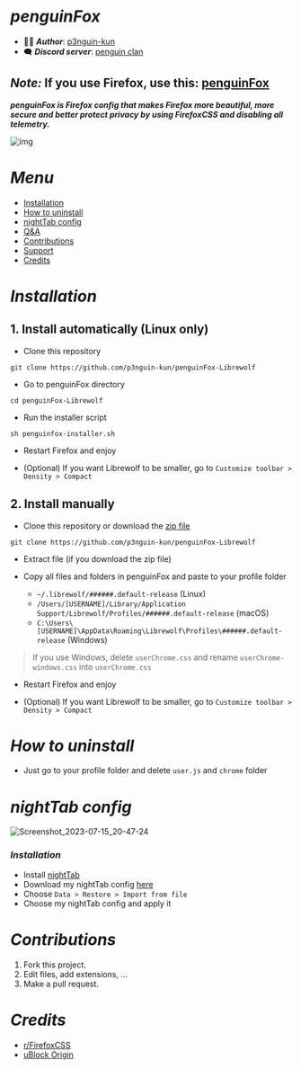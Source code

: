 # ***penguinFox***

- 👩‍💻 ***Author***: [p3nguin-kun](https://github.com/p3nguin-kun)
- 🗨️ ***Discord server***: [penguin clan](https://discord.gg/https://discord.gg/yzn442FGuZ)

## ***Note:*** If you use Firefox, use this: [penguinFox](https://github.com/p3nguin-kun/penguinFox)

***penguinFox is Firefox config that makes Firefox more beautiful, more secure and better protect privacy by using FirefoxCSS and disabling all telemetry.***

![img](https://i.imgur.com/aByMkWB.png)

# ***Menu***
- [Installation](#installation)
- [How to uninstall](#how-to-uninstall)
- [nightTab config](#nighttab-config)
- [Q&A](#qa)
- [Contributions](#contributions)
- [Support](#support)
- [Credits](#credits)

# ***Installation***

## 1. Install automatically (Linux only)
- Clone this repository
```
git clone https://github.com/p3nguin-kun/penguinFox-Librewolf
```

- Go to penguinFox directory
```
cd penguinFox-Librewolf
```

- Run the installer script
```
sh penguinfox-installer.sh
```

- Restart Firefox and enjoy

- (Optional) If you want Librewolf to be smaller, go to ```Customize toolbar > Density > Compact```

## 2. Install manually
- Clone this repository or download the [zip file](https://github.com/p3nguin-kun/penguinFox/archive/main.zip)
```
git clone https://github.com/p3nguin-kun/penguinFox-Librewolf
```

- Extract file (if you download the zip file)

- Copy all files and folders in penguinFox and paste to your profile folder
  - ```~/.librewolf/######.default-release``` (Linux)
  - ```/Users/[USERNAME]/Library/Application Support/Librewolf/Profiles/######.default-release``` (macOS)
  - ```C:\Users\[USERNAME]\AppData\Roaming\Librewolf\Profiles\######.default-release``` (Windows)

> If you use Windows, delete ```userChrome.css``` and rename ```userChrome-windows.css``` into ```userChrome.css```

- Restart Firefox and enjoy

- (Optional) If you want Librewolf to be smaller, go to ```Customize toolbar > Density > Compact```

# ***How to uninstall***
- Just go to your profile folder and delete ```user.js``` and ```chrome``` folder

# ***nightTab config***
![Screenshot_2023-07-15_20-47-24](https://github.com/p3nguin-kun/penguinFox/assets/123321507/f52fe4ea-ac6c-49c4-a75c-cef1c9e8b27c)
### ***Installation***
- Install [nightTab](https://github.com/zombieFox/nightTab)
- Download my nightTab config [here](https://github.com/zombieFox/nightTab)
- Choose `Data > Restore > Import from file`
- Choose my nightTab config and apply it

# ***Contributions***

1. Fork this project.
2. Edit files, add extensions, ...
3. Make a pull request.


# ***Credits***
- [r/FirefoxCSS](https://www.reddit.com/r/FirefoxCSS/)
- [uBlock Origin](https://ublockorigin.com/)
